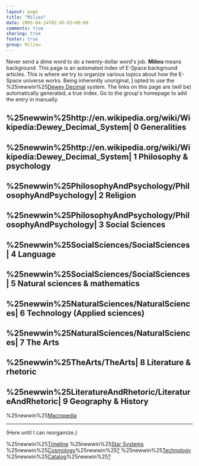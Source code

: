 ```yaml
---
layout: page
title: "Milieu"
date: 2005-04-24T02:45:01+00:00
comments: true
sharing: true
footer: true
group: Milieu
---
```


 

Never send a dime word to do a twenty-dollar word's job. **Milieu** means background. This page is an automated index of E-Space background articles. This is where we try to organize various topics about how the E-Space universe works. Being inherently unoriginal, [I](/contributers/ben-wilson) opted to use the %25newwin%25[Dewey Decimal](http://en.wikipedia.org/wiki/Wikipedia:Dewey_Decimal_System) system. The links on this page are (will be) automatically generated, a true index. Go to the group's homepage to add the entry in manually.  


## %25newwin%25http://en.wikipedia.org/wiki/Wikipedia:Dewey_Decimal_System| 0 Generalities

  


## %25newwin%25http://en.wikipedia.org/wiki/Wikipedia:Dewey_Decimal_System| 1 Philosophy &amp; psychology

  


## %25newwin%25PhilosophyAndPsychology/PhilosophyAndPsychology| 2 Religion

   


## %25newwin%25PhilosophyAndPsychology/PhilosophyAndPsychology| 3 Social Sciences

   


## %25newwin%25SocialSciences/SocialSciences| 4 Language

  


## %25newwin%25SocialSciences/SocialSciences| 5 Natural sciences &amp; mathematics

  


## %25newwin%25NaturalSciences/NaturalSciences| 6 Technology (Applied sciences)

  


## %25newwin%25NaturalSciences/NaturalSciences| 7 The Arts

  


## %25newwin%25TheArts/TheArts| 8 Literature &amp; rhetoric

  


## %25newwin%25LiteratureAndRhetoric/LiteratureAndRhetoric| 9 Geography &amp; History

 
     


%25newwin%25[Macropedia](/macropedia/macropedia) 


----
(Here until I can reorgainize.)  


%25newwin%25[Timeline](/chronology/timeline) %25newwin%25[Star Systems](/star-systems/home-page) %25newwin%25[Cosmology](/star-systems/home-page)%25newwin%25[?](/star-systems/home-page) %25newwin%25[Technology](/technology/home-page) %25newwin%25[Catalog](/technology/home-page)%25newwin%25[?](/technology/home-page)
